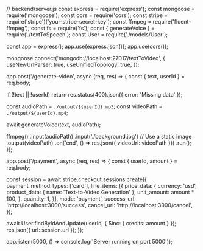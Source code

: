 // backend/server.js
const express = require('express');
const mongoose = require('mongoose');
const cors = require('cors');
const stripe = require('stripe')('your-stripe-secret-key');
const ffmpeg = require('fluent-ffmpeg');
const fs = require('fs');
const { generateVoice } = require('./textToSpeech');
const User = require('./models/User');

const app = express();
app.use(express.json());
app.use(cors());

mongoose.connect('mongodb://localhost:27017/textToVideo', {
  useNewUrlParser: true,
  useUnifiedTopology: true,
});

app.post('/generate-video', async (req, res) => {
  const { text, userId } = req.body;
  
  if (!text || !userId) return res.status(400).json({ error: 'Missing data' });

  const audioPath = `./output/${userId}.mp3`;
  const videoPath = `./output/${userId}.mp4`;

  await generateVoice(text, audioPath);

  ffmpeg()
    .input(audioPath)
    .input('./background.jpg') // Use a static image
    .output(videoPath)
    .on('end', () => res.json({ videoUrl: videoPath }))
    .run();
});

app.post('/payment', async (req, res) => {
  const { userId, amount } = req.body;

  const session = await stripe.checkout.sessions.create({
    payment_method_types: ['card'],
    line_items: [{
      price_data: {
        currency: 'usd',
        product_data: { name: 'Text-to-Video Generation' },
        unit_amount: amount * 100,
      },
      quantity: 1,
    }],
    mode: 'payment',
    success_url: 'http://localhost:3000/success',
    cancel_url: 'http://localhost:3000/cancel',
  });

  await User.findByIdAndUpdate(userId, { $inc: { credits: amount } });
  res.json({ url: session.url });
});

app.listen(5000, () => console.log('Server running on port 5000'));
